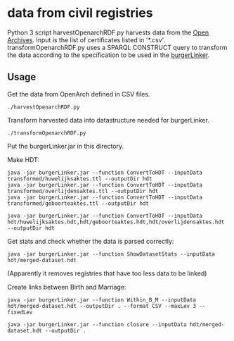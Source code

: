 # data from civil registries

Python 3 script harvestOpenarchRDF.py harvests data from the [Open Archives](https://openarch.nl/). Input is the list of certificates listed in '\*.csv'. transformOpenarchRDF.py uses a SPARQL CONSTRUCT query to transform the data according to the specification to be used in the [burgerLinker](https://github.com/CLARIAH/burgerLinker).

## Usage

Get the data from OpenArch defined in CSV files.
```
./harvestOpenarchRDF.py
```

Transform harvested data into datastructure needed for burgerLinker.
```
./transformOpenarchRDF.py
```

Put the burgerLinker.jar in this directory.

Make HDT: 
```
java -jar burgerLinker.jar --function ConvertToHDT --inputData transformed/huwelijksaktes.ttl --outputDir hdt
java -jar burgerLinker.jar --function ConvertToHDT --inputData transformed/overlijdensaktes.ttl --outputDir hdt
java -jar burgerLinker.jar --function ConvertToHDT --inputData transformed/geboorteaktes.ttl --outputDir hdt

java -jar burgerLinker.jar --function ConvertToHDT --inputData hdt/huwelijksaktes.hdt,hdt/geboorteaktes.hdt,hdt/overlijdensaktes.hdt --outputDir hdt
```

Get stats and check whether the data is parsed correctly:
```
java -jar burgerLinker.jar --function ShowDatasetStats --inputData hdt/merged-dataset.hdt
```

(Apparently it removes registries that have too less data to be linked)

Create links between Birth and Marriage:
```
java -jar burgerLinker.jar --function Within_B_M --inputData hdt/merged-dataset.hdt --outputDir . --format CSV --maxLev 3 --fixedLev
```

```
java -jar burgerLinker.jar --function closure --inputData hdt/merged-dataset.hdt --outputDir .
```
